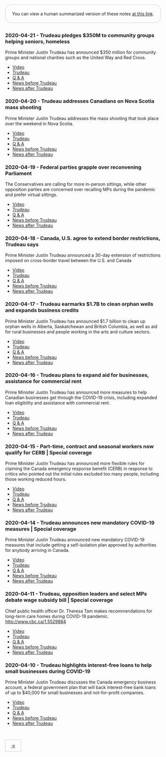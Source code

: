 <div style="border: 1px solid #ccc; padding: 20px; text-align: center; margin-bottom: 30px; border-radius: 20px;">
You can view a human summarized version of these notes <a href="https://www.notion.so/jnadeau/Covid-19-Canadian-PM-Trudeau-Summaries-9055578ceba94368a732b68904eae78f">at this link</a>.
</div>


### 2020-04-21 - Trudeau pledges $350M to community groups helping seniors, homeless
Prime Minister Justin Trudeau has announced $350 million for community groups and national charities such as the United Way and Red Cross.

  - [Video](https://www.youtube.com/watch?v=K60KUHbmG_k)
  - [Trudeau](./2020-04-21/K60KUHbmG_k/trudeau.md)
  - [Q & A](./2020-04-21/K60KUHbmG_k/q_a.md)
  - [News before Trudeau](./2020-04-21/K60KUHbmG_k/pre_news.md)
  - [News after Trudeau](./2020-04-21/K60KUHbmG_k/post_news.md)

### 2020-04-20 - Trudeau addresses Canadians on Nova Scotia mass shooting
Prime Minister Justin Trudeau addresses the mass shooting that took place over the weekend in Nova Scotia.

  - [Video](https://www.youtube.com/watch?v=yKCkZ10-FBo)
  - [Trudeau](./2020-04-20/yKCkZ10-FBo/trudeau.md)
  - [Q & A](./2020-04-20/yKCkZ10-FBo/q_a.md)
  - [News before Trudeau](./2020-04-20/yKCkZ10-FBo/pre_news.md)
  - [News after Trudeau](./2020-04-20/yKCkZ10-FBo/post_news.md)

### 2020-04-19 - Federal parties grapple over reconvening Parliament
The Conservatives are calling for more in-person sittings, while other opposition parties are concerned over recalling MPs during the pandemic and prefer virtual sittings. 

  - [Video](https://www.youtube.com/watch?v=70aKpsEfk9s)
  - [Trudeau](./2020-04-19/70aKpsEfk9s/trudeau.md)
  - [Q & A](./2020-04-19/70aKpsEfk9s/q_a.md)
  - [News before Trudeau](./2020-04-19/70aKpsEfk9s/pre_news.md)
  - [News after Trudeau](./2020-04-19/70aKpsEfk9s/post_news.md)

### 2020-04-18 - Canada, U.S. agree to extend border restrictions, Trudeau says
Prime Minister Justin Trudeau announced a 30-day extension of restrictions imposed on cross-border travel between the U.S. and Canada 

  - [Video](https://www.youtube.com/watch?v=IHjelomI83U)
  - [Trudeau](./2020-04-18/IHjelomI83U/trudeau.md)
  - [Q & A](./2020-04-18/IHjelomI83U/q_a.md)
  - [News before Trudeau](./2020-04-18/IHjelomI83U/pre_news.md)
  - [News after Trudeau](./2020-04-18/IHjelomI83U/post_news.md)

### 2020-04-17 - Trudeau earmarks $1.7B to clean orphan wells and expands business credits
Prime Minister Justin Trudeau has announced $1.7 billion to clean up orphan wells in Alberta, Saskatchewan and British Columbia, as well as aid for rural businesses and people working in the arts and culture sectors.

  - [Video](https://www.youtube.com/watch?v=ARmTJuR83M0)
  - [Trudeau](./2020-04-17/ARmTJuR83M0/trudeau.md)
  - [Q & A](./2020-04-17/ARmTJuR83M0/q_a.md)
  - [News before Trudeau](./2020-04-17/ARmTJuR83M0/pre_news.md)
  - [News after Trudeau](./2020-04-17/ARmTJuR83M0/post_news.md)

### 2020-04-16 - Trudeau plans to expand aid for businesses, assistance for commercial rent
Prime Minister Justin Trudeau has announced more measures to help Canadian businesses get through the COVID-19 crisis, including expanded loan eligibility and assistance with commercial rent.

  - [Video](https://www.youtube.com/watch?v=NAkfUqUq2Ds)
  - [Trudeau](./2020-04-16/NAkfUqUq2Ds/trudeau.md)
  - [Q & A](./2020-04-16/NAkfUqUq2Ds/q_a.md)
  - [News before Trudeau](./2020-04-16/NAkfUqUq2Ds/pre_news.md)
  - [News after Trudeau](./2020-04-16/NAkfUqUq2Ds/post_news.md)

### 2020-04-15 - Part-time, contract and seasonal workers now qualify for CERB | Special coverage
Prime Minister Justin Trudeau has announced more flexible rules for claiming the Canada emergency response benefit (CERB) in response to critics who pointed out the initial rules excluded too many people, including those working reduced hours.

  - [Video](https://www.youtube.com/watch?v=f3jf-f6hEjM)
  - [Trudeau](./2020-04-15/f3jf-f6hEjM/trudeau.md)
  - [Q & A](./2020-04-15/f3jf-f6hEjM/q_a.md)
  - [News before Trudeau](./2020-04-15/f3jf-f6hEjM/pre_news.md)
  - [News after Trudeau](./2020-04-15/f3jf-f6hEjM/post_news.md)

### 2020-04-14 - Trudeau announces new mandatory COVID-19 measures | Special coverage
Prime Minister Justin Trudeau announced new mandatory COVID-19 measures that include getting a self-isolation plan approved by authorities for anybody arriving in Canada.

  - [Video](https://www.youtube.com/watch?v=76iqxbZz4X8)
  - [Trudeau](./2020-04-14/76iqxbZz4X8/trudeau.md)
  - [Q & A](./2020-04-14/76iqxbZz4X8/q_a.md)
  - [News before Trudeau](./2020-04-14/76iqxbZz4X8/pre_news.md)
  - [News after Trudeau](./2020-04-14/76iqxbZz4X8/post_news.md)

### 2020-04-11 - Trudeau, opposition leaders and select MPs debate wage subsidy bill | Special coverage
Chief public health officer Dr. Theresa Tam makes recommendations for long-term care homes during COVID-19 pandemic. http://www.cbc.ca/1.5529884

  - [Video](https://www.youtube.com/watch?v=YjHHe_YQj4g)
  - [Trudeau](./2020-04-11/YjHHe_YQj4g/trudeau.md)
  - [Q & A](./2020-04-11/YjHHe_YQj4g/q_a.md)
  - [News before Trudeau](./2020-04-11/YjHHe_YQj4g/pre_news.md)
  - [News after Trudeau](./2020-04-11/YjHHe_YQj4g/post_news.md)

### 2020-04-10 - Trudeau highlights interest-free loans to help small businesses during COVID-19
Prime Minister Justin Trudeau discusses the Canada emergency business account, a federal government plan that will back interest-free bank loans of up to $40,000 for small businesses and not-for-profit companies.

  - [Video](https://www.youtube.com/watch?v=F-UQwgj4CR4)
  - [Trudeau](./2020-04-10/F-UQwgj4CR4/trudeau.md)
  - [Q & A](./2020-04-10/F-UQwgj4CR4/q_a.md)
  - [News before Trudeau](./2020-04-10/F-UQwgj4CR4/pre_news.md)
  - [News after Trudeau](./2020-04-10/F-UQwgj4CR4/post_news.md)

<div style='border: 1px solid #ccc; display: inline-block; padding: 0; margin-top: 30px;'>
  <a style='display: inline-block; padding: 10px 0; width: 50px; text-align: center' href='./PAGE_2'>→</a>
</div>